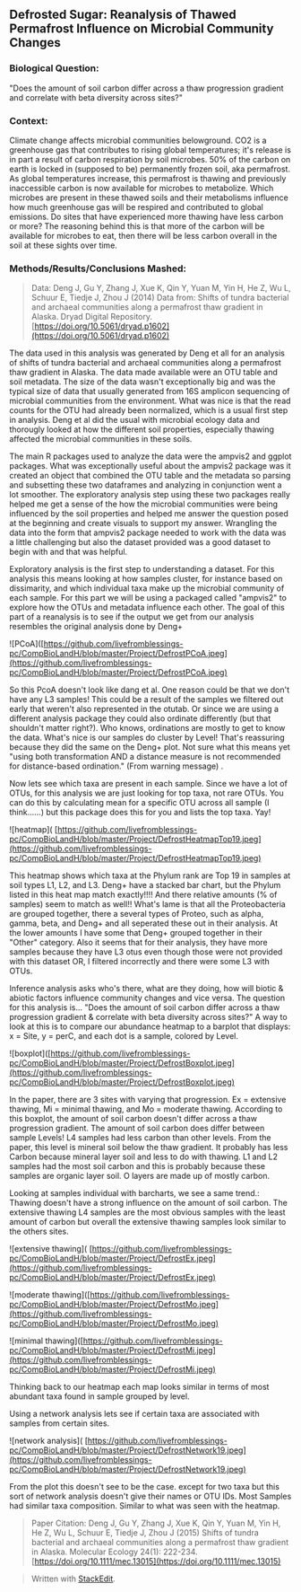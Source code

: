 ﻿## Defrosted Sugar: Reanalysis of Thawed Permafrost Influence on Microbial Community Changes

### Biological Question: 
 "Does the amount of soil carbon differ across a thaw progression gradient and correlate with beta diversity across sites?"
 
 ### Context:
Climate change affects microbial communities belowground. CO2 is a greenhouse gas that contributes to rising global temperatures; it's release is in part a result of carbon respiration by soil microbes. 50% of the carbon on earth is locked in (supposed to be) permanently frozen soil, aka permafrost. As global temperatures increase, this permafrost is thawing and previously inaccessible carbon is now available for microbes to metabolize. Which microbes are present in these thawed soils and their metabolisms influence how much greenhouse gas will be respired and contributed to global emissions.  Do sites that have experienced more thawing have less carbon or more? The reasoning behind this is that more of the carbon will be available for microbes to eat, then there will be less carbon overall in the soil at these sights over time.

### Methods/Results/Conclusions Mashed:

> Data:
Deng J, Gu Y, Zhang J, Xue K, Qin Y, Yuan M, Yin H, He Z, Wu L, Schuur E, Tiedje J, Zhou J (2014) Data from: Shifts of tundra bacterial and archaeal communities along a permafrost thaw gradient in Alaska. Dryad Digital Repository. [https://doi.org/10.5061/dryad.p1602](https://doi.org/10.5061/dryad.p1602)

The data used in this analysis was generated by Deng et all for an analysis of shifts of tundra bacterial and archaeal communities along a permafrost thaw gradient in Alaska. The data made available were an OTU table and soil metadata. The size of the data wasn't exceptionally big and was the typical size of data that usually generated from 16S amplicon sequencing of  microbial communities from the environment. What was nice is that the read counts for the OTU had already been normalized, which is a usual first step in analysis. Deng et al did the usual with microbial ecology data and thorougly looked at how the different soil properties, especially thawing affected the microbial communities in these soils.

The main R packages used to analyze the data were the ampvis2 and ggplot packages. What was exceptionally useful about the ampvis2 package was it created an object that combined the OTU table and the metadata so parsing and subsetting these two dataframes and analyzing in conjunction went a lot smoother. The exploratory analysis step using these two packages really helped me get a sense of the how the microbial communities were being influenced by the soil properties and helped me answer the question posed at the beginning and create visuals to support my answer. Wrangling the data into the form that ampvis2 package needed to work with the data was a little challenging but also the dataset provided was a good dataset to begin with and that was helpful.

Exploratory analysis is the first step to understanding a dataset. 
For this analysis this means looking at how samples cluster, for instance based on dissimarity, and which individual taxa make up the microbial community of each sample.  For this part we will be using a packaged called "ampvis2" to explore how the OTUs and metadata influence each other. The goal of this part of a reanalysis is to see if the output we get from our analysis resembles the original analysis done by Deng+

![PCoA]([https://github.com/livefromblessings-pc/CompBioLandH/blob/master/Project/DefrostPCoA.jpeg](https://github.com/livefromblessings-pc/CompBioLandH/blob/master/Project/DefrostPCoA.jpeg)

So this PcoA doesn't look like dang et al. One reason could be that we don't have any L3 samples! This could be a result of the samples we filtered out early that weren't also represented in the otutab. Or since we are using a different analysis package they could also ordinate differently (but that shouldn't matter right?). Who knows, ordinations are mostly to get to know the data. What's nice is our samples do cluster  by Level! That's reassuring because they did the same on the Deng+ plot. Not sure what this means yet "using both transformation AND a distance measure is not recommended for distance-based ordination." (From warning message) .

Now lets see which taxa are present in each sample. Since we have a lot of OTUs, for this analysis we are just looking for top taxa, not rare OTUs. You can do this by calculating mean for a specific OTU across all sample (I think......) but this package does this for you and lists the top taxa. Yay!

![heatmap](
[https://github.com/livefromblessings-pc/CompBioLandH/blob/master/Project/DefrostHeatmapTop19.jpeg](https://github.com/livefromblessings-pc/CompBioLandH/blob/master/Project/DefrostHeatmapTop19.jpeg)

This heatmap shows which taxa at the Phylum rank are Top 19 in samples at soil types L1, L2, and L3. Deng+ have a stacked bar chart, but the Phylum listed in this heat map match exactly!!!! And there relative amounts (% of samples) seem to match as well!! What's lame is that all the Proteobacteria are grouped together, there a several types of Proteo, such as alpha, gamma, beta, and Deng+ and all seperated these out in their analysis. At the lower amounts I have some that Deng+ grouped together in their "Other" category. Also it seems that for their analysis, they have more samples because they have L3 otus even though those were not provided with this dataset OR, I filtered incorrectly and there were some L3 with OTUs.

 Inference analysis asks who's there, what are they doing, how will biotic & abiotic factors influence community changes and vice versa. The question for this analysis is... "Does the amount of soil carbon differ across a thaw progression gradient & correlate with beta diversity across sites?" A way to look at this is to compare our abundance heatmap to a barplot that displays: x = Site, y = perC, and each dot is a sample, colored by Level.

![boxplot]([https://github.com/livefromblessings-pc/CompBioLandH/blob/master/Project/DefrostBoxplot.jpeg](https://github.com/livefromblessings-pc/CompBioLandH/blob/master/Project/DefrostBoxplot.jpeg)

In the paper, there are 3 sites with varying that progression. Ex = extensive thawing, Mi = minimal thawing, and Mo = moderate thawing. According to this boxplot, the amount of soil carbon doesn't differ across a thaw progression gradient. The amount of soil carbon does differ between sample Levels! L4 samples had less carbon than other levels. From the paper, this level is mineral soil below the thaw gradient. It probably has less Carbon because mineral layer soil and less to do with thawing. L1 and L2 samples had the most soil carbon and this is probably because these samples are organic layer soil. O layers are made up of mostly carbon.

Looking at samples individual with barcharts, we see a same trend.: Thawing doesn't have a strong influence on the amount of soil carbon. The extensive thawing L4 samples are the most obvious samples with the least amount of carbon but overall the extensive thawing samples look similar to the others sites. 

![extensive thawing](
[https://github.com/livefromblessings-pc/CompBioLandH/blob/master/Project/DefrostEx.jpeg](https://github.com/livefromblessings-pc/CompBioLandH/blob/master/Project/DefrostEx.jpeg)

![moderate thawing]([https://github.com/livefromblessings-pc/CompBioLandH/blob/master/Project/DefrostMo.jpeg](https://github.com/livefromblessings-pc/CompBioLandH/blob/master/Project/DefrostMo.jpeg)

![minimal thawing]([https://github.com/livefromblessings-pc/CompBioLandH/blob/master/Project/DefrostMi.jpeg](https://github.com/livefromblessings-pc/CompBioLandH/blob/master/Project/DefrostMi.jpeg)

Thinking back to our heatmap each map looks similar in terms of most abundant taxa found in sample grouped by level.

Using a network analysis lets see if certain taxa are associated with samples from certain sites. 

![network analysis](
[https://github.com/livefromblessings-pc/CompBioLandH/blob/master/Project/DefrostNetwork19.jpeg](https://github.com/livefromblessings-pc/CompBioLandH/blob/master/Project/DefrostNetwork19.jpeg)

From the plot this doesn't see to be the case. except for two taxa but this sort of network analysis doesn't give their names or OTU IDs. Most Samples had similar taxa composition. Similar to what was seen with the heatmap.

>Paper Citation:
> Deng J, Gu Y, Zhang J, Xue K, Qin Y, Yuan M, Yin H, He Z, Wu L, Schuur E, Tiedje J, Zhou J (2015) Shifts of tundra bacterial and archaeal communities along a permafrost thaw gradient in Alaska. Molecular Ecology 24(1): 222-234. [https://doi.org/10.1111/mec.13015](https://doi.org/10.1111/mec.13015)


> Written with [StackEdit](https://stackedit.io/).
